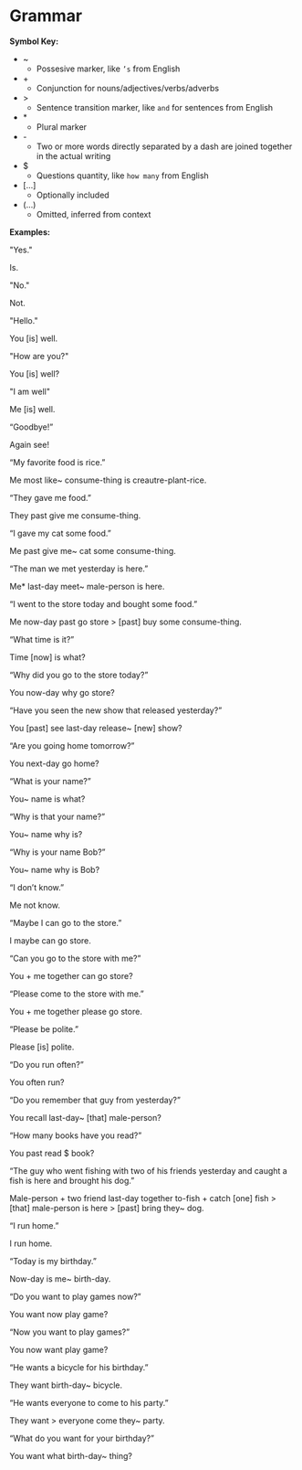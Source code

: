 # Grammar

**Symbol Key:**

* \~
    * Possesive marker, like `’s` from English
* \+
    * Conjunction for nouns/adjectives/verbs/adverbs
* \>
    * Sentence transition marker, like `and` for sentences from English
* \*
    * Plural marker
* \-
    * Two or more words directly separated by a dash are joined together in the actual writing
* \$
    * Questions quantity, like `how many` from English
* \[…]
    * Optionally included
* \(…)
    * Omitted, inferred from context

**Examples:**

"Yes."

Is.

"No."

Not.

"Hello."

You \[is] well.

"How are you?"

You \[is] well?

"I am well"

Me \[is] well.

“Goodbye!”

Again see!

“My favorite food is rice.”

Me most like~ consume-thing is creautre-plant-rice.

“They gave me food.”

They past give me consume-thing.

“I gave my cat some food.”

Me past give me~ cat some consume-thing.

“The man we met yesterday is here.”

Me* last-day meet~ male-person is here.

“I went to the store today and bought some food.”

Me now-day past go store > [past] buy some consume-thing.

“What time is it?”

Time [now] is what?

“Why did you go to the store today?”

You now-day why go store?

“Have you seen the new show that released yesterday?”

You [past] see last-day release~ [new] show?

“Are you going home tomorrow?”

You next-day go home?

“What is your name?”

You~ name is what?

“Why is that your name?”

You~ name why is?

“Why is your name Bob?”

You~ name why is Bob?

“I don’t know.”

Me not know.

“Maybe I can go to the store.”

I maybe can go store.

“Can you go to the store with me?”

You + me together can go store?

“Please come to the store with me.”

You + me together please go store.

“Please be polite.”

Please [is] polite.

“Do you run often?”

You often run?

“Do you remember that guy from yesterday?”

You recall last-day~ [that] male-person?

“How many books have you read?”

You past read $ book?

“The guy who went fishing with two of his friends yesterday and caught a fish is here and brought his dog.”

Male-person + two friend last-day together to-fish + catch [one] fish > [that] male-person is here > [past] bring they~ dog.

“I run home.”

I run home.

“Today is my birthday.”

Now-day is me~ birth-day.

“Do you want to play games now?”

You want now play game?

“Now you want to play games?”

You now want play game?

“He wants a bicycle for his birthday.”

They want birth-day~ bicycle.

“He wants everyone to come to his party.”

They want > everyone come they~ party.

“What do you want for your birthday?”

You want what birth-day~ thing?
